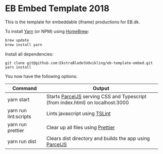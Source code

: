 # EB Embed Template 2018

This is the template for embeddable (iframe) productions for EB.dk.

To install [Yarn](https://yarnpkg.com/) (or NPM) using [HomeBrew](http://brew.sh/):

```bash
brew update
brew install yarn
```

Install all dependencies:

```node
git clone git@github.com:EkstraBladetUdvikling/eb-template-embed.git
yarn install
```

You now have the following options:

| Command               | Output                                                                                                  |
| --------------------- | ------------------------------------------------------------------------------------------------------- |
| yarn start            | Starts [ParcelJS](https://parceljs.org/) serving CSS and Typescript (from index.html) on localhost:3000 |
| yarn run lint:scripts | Lints javascript using [TSLint](https://palantir.github.io/tslint/)                                     |
| yarn run prettier     | Clear up all files using [Prettier](https://prettier.io/)
| yarn run dist         | Clears dist directory and builds the app using [ParcelJS](https://parceljs.org/)                        |